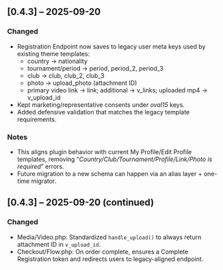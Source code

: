 ## [0.4.3] – 2025-09-20
### Changed
- Registration Endpoint now saves to legacy user meta keys used by existing theme templates:
  - country → nationality
  - tournament/period → period, period_2, period_3
  - club → club, club_2, club_3
  - photo → upload_photo (attachment ID)
  - primary video link → link; additional → v_links; uploaded mp4 → v_upload_id
- Kept marketing/representative consents under _oval15_ keys.
- Added defensive validation that matches the legacy template requirements.

### Notes
- This aligns plugin behavior with current My Profile/Edit Profile templates, removing “*Country/Club/Tournament/Profile/Link/Photo is required*” errors.
- Future migration to a new schema can happen via an alias layer + one-time migrator.

## [0.4.3] – 2025-09-20 (continued)
### Changed
- Media/Video.php: Standardized `handle_upload()` to always return attachment ID in `v_upload_id`.
- Checkout/Flow.php: On order complete, ensures a Complete Registration token and redirects users to legacy-aligned endpoint.
